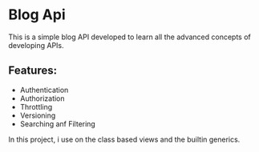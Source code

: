 # Blog Api

This is a simple blog API developed to learn all the advanced concepts of developing APIs.

## Features:
- Authentication
- Authorization
- Throttling
- Versioning
- Searching anf Filtering

In this project, i use on the class based views and the builtin generics.